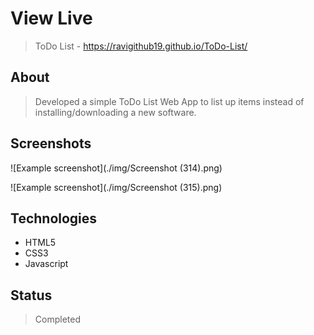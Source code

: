 # View Live
> ToDo List - https://ravigithub19.github.io/ToDo-List/

## About
> Developed a simple ToDo List Web App to list up items instead of installing/downloading a new software.

## Screenshots
![Example screenshot](./img/Screenshot (314).png)<br>

![Example screenshot](./img/Screenshot (315).png)<br>

## Technologies
* HTML5
* CSS3
* Javascript

## Status
> Completed
